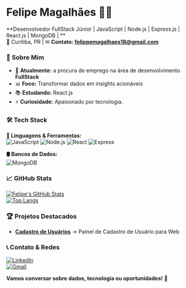 # Felipe Magalhães 🧑‍💻  

**Desenvolvedor FullStack Júnior | JavaScript | Node.js | Express.js | React.js | MongoDB | **  
📍 Curitiba, PR | ✉ **Contato: felippemagalhaes18@gmail.com**  

### 🎯 Sobre Mim  
- 🏦 **Atualmente:** a procura de emprego na área de desenvolvimento **FullStack**  
- 📊 **Foco:** Transformar dados em insights acionáveis  
- 📚 **Estudando:** React.js 
- ⚡ **Curiosidade:** Apaixonado por tecnologia.

### 🛠️ Tech Stack  

**📌 Linguagens & Ferramentas:**  
![JavaScript](https://img.shields.io/badge/JavaScript-F7DF1E?style=for-the-badge&logo=javascript&logoColor=black)
![Node.js](https://img.shields.io/badge/Node.js-339933?style=for-the-badge&logo=nodedotjs&logoColor=white)
![React](https://img.shields.io/badge/React-61DAFB?style=for-the-badge&logo=react&logoColor=black)
![Express](https://img.shields.io/badge/Express-000000?style=for-the-badge&logo=express&logoColor=white)

**🛢️ Bancos de Dados:**  
![MongoDB](https://img.shields.io/badge/MongoDB-47A248?style=for-the-badge&logo=mongodb&logoColor=white)


### 📈 GitHub Stats  

[![Felipe's GitHub Stats](https://github-readme-stats.vercel.app/api?username=felipemagalhaes18&show_icons=true&theme=dark)](https://github.com/felipemagalhaes18)  
[![Top Langs](https://github-readme-stats.vercel.app/api/top-langs/?username=felipemagalhaes18&layout=compact&theme=dark)](https://github.com/felipemagalhaes18)  

### 🏆 Projetos Destacados  

- **[Cadastro de Usuários](https://github.com/felipemagalhaes18/user-registration-panel)** →  Painel de Cadastro de Usuário para Web

### 📞 Contato & Redes  

[![LinkedIn](https://img.shields.io/badge/-LinkedIn-0077B5?logo=linkedin)](https://linkedin.com/in/felipemagalhaes18)  
[![Gmail](https://img.shields.io/badge/-Gmail-D14836?logo=gmail)](mailto:seu-email@gmail.com)  

**Vamos conversar sobre dados, tecnologia ou oportunidades!** 🤝  
